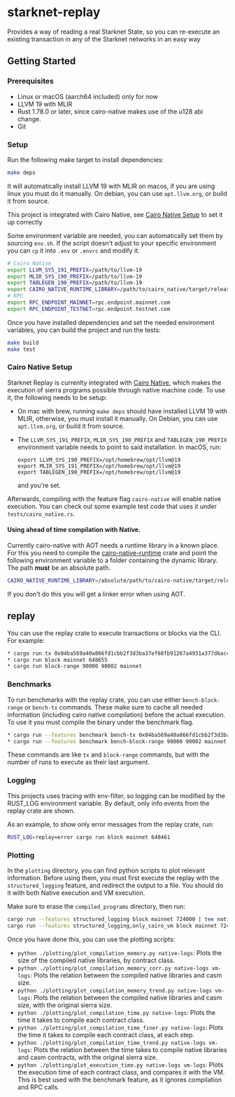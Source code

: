 # starknet-replay
Provides a way of reading a real Starknet State, so you can re-execute an existing transaction in any of the Starknet networks in an easy way

## Getting Started

### Prerequisites

- Linux or macOS (aarch64 included) only for now
- LLVM 19 with MLIR
- Rust 1.78.0 or later, since cairo-native makes use of the u128 abi change.
- Git

### Setup

Run the following make target to install dependencies:
```bash
make deps
```
It will automatically install LLVM 19 with MLIR on macos, if you are using linux you must do it manually. On debian, you can use `apt.llvm.org`, or build it from source.

This project is integrated with Cairo Native, see [Cairo Native Setup](#cairo-native-setup) to set it up correctly

Some environment variable are needed, you can automatically set them by sourcing `env.sh`. If the script doesn't adjust to your specific environment you can `cp` it into `.env` or `.envrc` and modify it.
```bash
# Cairo Native
export LLVM_SYS_191_PREFIX=/path/to/llvm-19
export MLIR_SYS_190_PREFIX=/path/to/llvm-19
export TABLEGEN_190_PREFIX=/path/to/llvm-19
export CAIRO_NATIVE_RUNTIME_LIBRARY=/path/to/cairo_native/target/release/libcairo_native_runtime.a
# RPC
export RPC_ENDPOINT_MAINNET=rpc.endpoint.mainnet.com
export RPC_ENDPOINT_TESTNET=rpc.endpoint.testnet.com
```

Once you have installed dependencies and set the needed environment variables, you can build the project and run the tests:
```bash
make build
make test
```

### Cairo Native Setup

Starknet Replay is currenlty integrated with [Cairo Native](https://github.com/lambdaclass/cairo_native), which makes the execution of sierra programs possible through native machine code. To use it, the following needs to be setup:

- On mac with brew, running `make deps` should have installed LLVM 19 with MLIR, otherwise, you must install it manually. On Debian, you can use `apt.llvm.org`, or build it from source.

- The `LLVM_SYS_191_PREFIX`, `MLIR_SYS_190_PREFIX` and `TABLEGEN_190_PREFIX` environment variable needs to point to said installation. In macOS, run:
  ```
  export LLVM_SYS_190_PREFIX=/opt/homebrew/opt/llvm@19
  export MLIR_SYS_191_PREFIX=/opt/homebrew/opt/llvm@19
  export TABLEGEN_190_PREFIX=/opt/homebrew/opt/llvm@19
  ```
  and you're set.

Afterwards, compiling with the feature flag `cairo-native` will enable native execution. You can check out some example test code that uses it under `tests/cairo_native.rs`.

#### Using ahead of time compilation with Native.

Currently cairo-native with AOT needs a runtime library in a known place. For this you need to compile the [cairo-native-runtime](https://github.com/lambdaclass/cairo_native/tree/main/runtime) crate and point the following environment variable to a folder containing the dynamic library. The path **must** be an absolute path.

```bash
CAIRO_NATIVE_RUNTIME_LIBRARY=/absolute/path/to/cairo-native/target/release/libcairo_native_runtime.a
```

If you don't do this you will get a linker error when using AOT.

## replay
You can use the replay crate to execute transactions or blocks via the CLI. For example:

```bash
* cargo run tx 0x04ba569a40a866fd1cbb2f3d3ba37ef68fb91267a4931a377d6acc6e5a854f9a mainnet 648461
* cargo run block mainnet 648655
* cargo run block-range 90000 90002 mainnet
```

### Benchmarks

To run benchmarks with the replay crate, you can use either `bench-block-range` or `bench-tx` commands. These make sure to cache all needed information (including cairo native compilation) before the actual execution. To use it you must compile the binary under the benchmark flag.

```bash
* cargo run --features benchmark bench-tx 0x04ba569a40a866fd1cbb2f3d3ba37ef68fb91267a4931a377d6acc6e5a854f9a mainnet 648461 1
* cargo run --features benchmark bench-block-range 90000 90002 mainnet 1
```

These commands are like `tx` and `block-range` commands, but with the number of runs to execute as their last argument.

### Logging

This projects uses tracing with env-filter, so logging can be modified by the RUST_LOG environment variable. By default, only info events from the replay crate are shown.

As an example, to show only error messages from the replay crate, run:
```bash
RUST_LOG=replay=error cargo run block mainnet 648461
```

### Plotting

In the `plotting` directory, you can find python scripts to plot relevant information. Before using them, you must first execute the replay with the `structured_logging` feature, and redirect the output to a file. You should do it with both Native execution and VM execution.

Make sure to erase the `compiled_programs` directory, then run:

```bash
cargo run --features structured_logging block mainnet 724000 | tee native-logs
cargo run --features structured_logging,only_cairo_vm block mainnet 724000 | tee vm-logs
```

Once you have done this, you can use the plotting scripts:

- `python ./plotting/plot_compilation_memory.py native-logs`: Plots the size of the compiled native libraries, by contract class.
- `python ./plotting/plot_compilation_memory_corr.py native-logs vm-logs`: Plots the relation between the compiled native libraries and casm size.
- `python ./plotting/plot_compilation_memory_trend.py native-logs vm-logs`: Plots the relation between the compiled native libraries and casm size, with the original sierra size.
- `python ./plotting/plot_compilation_time.py native-logs`: Plots the time it takes to compile each contract class.
- `python ./plotting/plot_compilation_time_finer.py native-logs`: Plots the time it takes to compile each contract class, at each step.
- `python ./plotting/plot_compilation_time_trend.py native-logs vm-logs`: Plots the relation between the time takes to compile native libraries and casm contracts, with the original sierra size.
- `python ./plotting/plot_execution_time.py native-logs vm-logs`: Plots the execution time of each contract class, and compares it with the VM. This is best used with the benchmark feature, as it ignores compilation and RPC calls.

